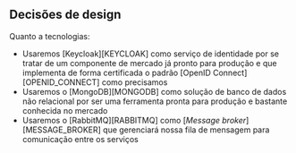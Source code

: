 ## Decisões de design

Quanto a tecnologias:

- Usaremos [Keycloak][KEYCLOAK] como serviço de identidade por
se tratar de um componente de mercado já pronto para produção e que implementa
de forma certificada o padrão [OpenID Connect][OPENID_CONNECT] como precisamos
- Usaremos o [MongoDB][MONGODB] como solução de banco de dados não relacional
por ser uma ferramenta pronta para produção e bastante conhecida no mercado
- Usaremos o [RabbitMQ][RABBITMQ] como [*Message broker*][MESSAGE_BROKER] que
gerenciará nossa fila de mensagem para comunicação entre os serviços